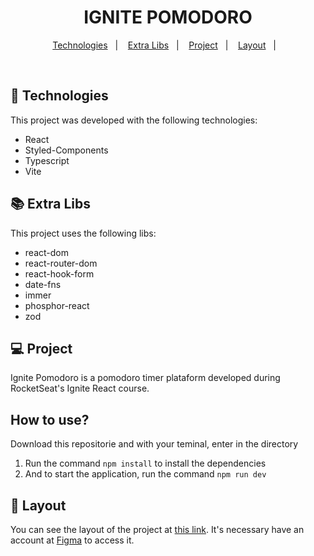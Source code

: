 <h1 align="center">
  IGNITE POMODORO
</h1>

<p align="center">
  <a href="#-technologies">Technologies</a>&nbsp;&nbsp;&nbsp;|&nbsp;&nbsp;&nbsp;
  <a href="#-extra-libs">Extra Libs</a>&nbsp;&nbsp;&nbsp;|&nbsp;&nbsp;&nbsp;
  <a href="#-project">Project</a>&nbsp;&nbsp;&nbsp;|&nbsp;&nbsp;&nbsp;
  <a href="#-layout">Layout</a>&nbsp;&nbsp;&nbsp;|&nbsp;&nbsp;&nbsp;
</p>

<br>

## 🚀 Technologies

This project was developed with the following technologies:

- React
- Styled-Components
- Typescript
- Vite

## 📚 Extra Libs

This project uses the following libs:

- react-dom
- react-router-dom
- react-hook-form
- date-fns
- immer
- phosphor-react
- zod

## 💻 Project

Ignite Pomodoro is a pomodoro timer plataform developed during RocketSeat's Ignite React course.

## How to use?

Download this repositorie and with your teminal, enter in the directory

1. Run the command `npm install` to install the dependencies
2. And to start the application, run the command `npm run dev` 

## 🔖 Layout

You can see the layout of the project at [this link](https://www.figma.com/community/file/1127351821076435124/Ignite-Timer). It's necessary have an account at [Figma](https://figma.com) to access it.